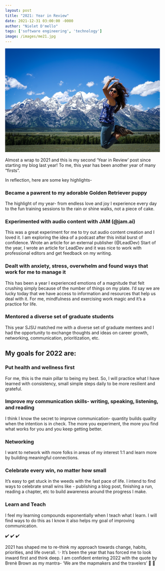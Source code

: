 ```yaml
---
layout: post
title: "2021: Year in Review"
date: 2021-12-31 03:00:00 -0000
author: "Nielet D'mello"
tags: ['software engineering', 'technology']
image: /images/me21.jpg
---
```


![ME!](/images/me21.jpg)

Almost a wrap to 2021 and this is my second ‘Year in Review’ post since starting my blog last year! To me, this year has been another year of many “firsts”.

In reflection, here are some key highlights-

### Became a pawrent to my adorable Golden Retriever puppy
The highlight of my year- from endless love and joy I experience every day to the fun training sessions to the rain or shine walks, not a piece of cake.

### Experimented with audio content with JAM (@jam.ai)
This was a great experiment for me to try out audio content creation and I loved it. I am exploring the idea of a podcast after this initial burst of confidence.
Wrote an article for an external publisher (@LeadDev)
Start of the year, I wrote an article for LeadDev and it was nice to work with professional editors and get feedback on my writing.

### Dealt with anxiety, stress, overwhelm and found ways that work for me to manage it
This has been a year I experienced emotions of a magnitude that felt crushing simply because of the number of things on my plate. I’d say we are lucky today that we have access to information and resources that help us deal with it. For me, mindfulness and exercising work magic and it’s a practice for life.

### Mentored a diverse set of graduate students
This year SJSU matched me with a diverse set of graduate mentees and I had the opportunity to exchange thoughts and ideas on career growth, networking, communication, prioritization, etc.

## My goals for 2022 are:

### Put health and wellness first
For me, this is the main pillar to being my best. So, I will practice what I have learned with consistency, small simple steps daily to be more resilient and grateful.

### Improve my communication skills- writing, speaking, listening, and reading
I think I know the secret to improve communication- quantity builds quality when the intention is in check. The more you experiment, the more you find what works for you and you keep getting better.

### Networking
I want to network with more folks in areas of my interest 1:1 and learn more by building meaningful connections.

### Celebrate every win, no matter how small
It’s easy to get stuck in the weeds with the fast pace of life. I intend to find ways to celebrate small wins like - publishing a blog post, finishing a run, reading a chapter, etc to build awareness around the progress I make.

### Learn and Teach
I feel my learning compounds exponentially when I teach what I learn. I will find ways to do this as I know it also helps my goal of improving communication.


:heavy_check_mark: :heavy_check_mark: :heavy_check_mark:

2021 has shaped me to re-think my approach towards change, habits, priorities, and life overall. :sparkles: It’s been the year that has forced me to look inward first and think deep. I am confident entering 2022 with the quote by Brenè Brown as my mantra- ‘We are the mapmakers and the travelers’ :star2: :star2: